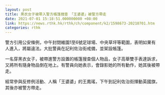 ```yaml
---
layout: post
title: 黑衣女子被帶入警方帳篷搜查　「王婆婆」被警方帶走
date: 2021-07-01 15:18:51.000000000 +08:00
link: https://news.rthk.hk/rthk/ch/component/k2/1598673-20210701.htm
categories: rthk
---
```


警方引用公安條例，中午封閉維園1至6號足球場、中央草坪等範圍，表明如果有人進入，將屬違法。大批警員在記利佐治街戒備，並架設帳篷。

一名穿黑衣女子，被帶進警方設置的帳篷搜查個人物品，女子高舉雙手表達訴求，又將所有隨身物品倒在地上。有警員向她表示，會錄影她的所有動作，她其後被帶走。

經常參與反修例活動、人稱「王婆婆」的王鳳瑤，下午到記利佐治街揮動英國旗，其後亦被警方帶走。
